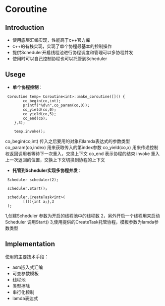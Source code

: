 # Coroutine
## Introduction
- 使用底层汇编实现，性能高于c++官方库
- c++的有栈实现，实现了单个协程最基本的控制操作
- 提供Scheduler开启线程池进行协程调度和管理可以多协程并发
- 使用时可以自己控制协程也可以托管到Scheduler
## Usege
- **单个协程控制**：
```
 Coroutine temp= Coroutine<int>::make_coroutine([]() {
        co_begin(co,int);
        printf("%d\n",co_param(co,0));
        co_yield(co,0);
        co_yield(co,5);
        co_end(co);
    },3);

    temp.invoke();
```
co_begin(co,int) 传入之后要用的对象和lamda表达式的参数类型
co_param(co,index) 用来获取传入的第index参数
co_yield(co,x)  用来传递控制权返回调用者等待下一次重入，交换上下文
co_end 表示协程的结束
invoke 重入上一次返回的位置，交换上下文切换到协程的上下文
- **托管到Scheduler实现多协程并发**：
```
 Scheduler scheduler(2);

 scheduler.Start();
 
 scheduler.CreateTask<int>(
        [](){int a;},3
 );
```
1,创建Scheduler 参数为开启的线程池中的线程数
2，另外开启一个线程用来启动Scheduler 调用Start()
3,使用提供的CreateTask托管协程，模板参数为lamda参数类型
## Implementation
使用的主要技术手段：
- asm嵌入式汇编
- 可变参数模板
- 线程池
- 类型擦除
- 串行化控制
- lamda表达式
